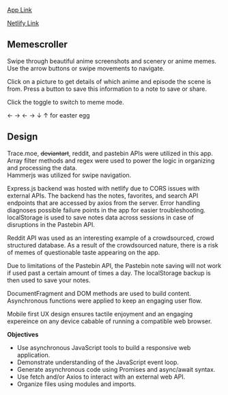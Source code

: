 [App Link](iterating.github.io/308.sba)

[Netlify Link](https://animeme-scroller.netlify.app/)

## Memescroller
Swipe through beautiful anime screenshots and scenery or anime memes. Use the arrow buttons or swipe movements to navigate.

Click on a picture to get details of which anime and episode the scene is from. Press a button to save this information to a note to save or share. 

Click the toggle to switch to meme mode. 

← → ← → ↓ ↑ for easter egg

## Design
Trace.moe, ~~deviantart~~, reddit, and pastebin APIs were utilized in this app. Array filter methods and regex were used to power the logic in organizing and processing the data.   
Hammerjs was utilized for swipe navigation.  

Express.js backend was hosted with netlify due to CORS issues with external APIs. The backend has the notes, favorites, and search API endpoints that are accessed by axios from the server. Error handling diagnoses possible failure points in the app for easier troubleshooting. localStorage is used to save notes data across sessions in case of disruptions in the Pastebin API. 

Reddit API was used as an interesting example of a crowdsourced, crowd structured database. As a result of the crowdsourced nature, there is a risk of memes of questionable taste appearing on the app. 

Due to limitations of the Pastebin API, the Pastebin note saving will not work if used past a certain amount of times a day. The localStorage backup is then used to save your notes. 

DocumentFragment and DOM methods are used to build content.
Asynchronous functions were applied to keep an engaging user flow. 

Mobile first UX design ensures tactile enjoyment and an engaging expereince on any device cabable of running a compatible web browser. 


**Objectives**

- Use asynchronous JavaScript tools to build a responsive web application.
- Demonstrate understanding of the JavaScript event loop.
- Generate asynchronous code using Promises and async/await syntax.
- Use fetch and/or Axios to interact with an external web API.
- Organize files using modules and imports.

